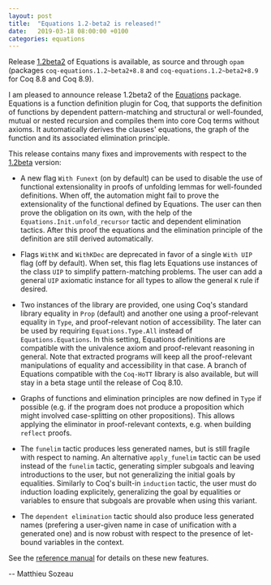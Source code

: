 ```yaml
---
layout: post
title:  "Equations 1.2-beta2 is released!"
date:   2019-03-18 08:00:00 +0100
categories: equations
---
```


Release [1.2beta2][release] of Equations is available, as source and
through `opam` (packages `coq-equations.1.2~beta2+8.8` and
`coq-equations.1.2~beta2+8.9` for Coq 8.8 and Coq 8.9).

  I am pleased to announce release 1.2beta2 of the [Equations][www]
package. Equations is a function definition plugin for Coq, that supports
the definition of functions by dependent pattern-matching and structural
or well-founded, mutual or nested recursion and compiles them into core
Coq terms without axioms. It automatically derives the clauses'
equations, the graph of the function and its associated elimination
principle. 

  This release contains many fixes and improvements with respect to the
[1.2beta][12betarelease] version:

  - A new flag `With Funext` (on by default) can be used to disable the
    use of functional extensionality in proofs of unfolding lemmas for
    well-founded definitions. When off, the automation might fail to
    prove the extensionality of the functional defined by Equations. The
    user can then prove the obligation on its own, with the help of the
    `Equations.Init.unfold_recursor` tactic and dependent
    elimination tactics. After this proof the equations and the
    elimination principle of the definition are still derived
    automatically.
    
  - Flags `WithK` and `WithKDec` are deprecated in favor of a single
    `With UIP` flag (off by default). When set, this flag lets Equations
    use instances of the class `UIP` to simplify pattern-matching
    problems. The user can add a general `UIP` axiomatic instance for
    all types to allow the general `K` rule if desired.
    
  - Two instances of the library are provided, one using Coq's standard
    library equality in `Prop` (default) and another one using a
    proof-relevant equality in `Type`, and proof-relevant notion of
    accessibility.  The later can be used by requiring
    `Equations.Type.All` instead of `Equations.Equations`. In this
    setting, Equations definitions are compatible with the univalence
    axiom and proof-relevant reasoning in general. Note that extracted
    programs will keep all the proof-relevant manipulations of equality
    and accessibility in that case. A branch of Equations compatible
    with the `Coq-HoTT` library is also available, but will stay in a
    beta stage until the release of Coq 8.10.

  - Graphs of functions and elimination principles are now defined
    in `Type` if possible (e.g. if the program does not produce a
    proposition which might involved case-splitting on other
    propositions). This allows applying the eliminator in proof-relevant
    contexts, e.g. when building `reflect` proofs.
    
  - The `funelim` tactic produces less generated names, but is still
    fragile with respect to naming. An alternative `apply_funelim`
    tactic can be used instead of the `funelim` tactic, generating
    simpler subgoals and leaving introductions to the user, but not
    generalizing the initial goals by equalities. Similarly to Coq's
    built-in `induction` tactic, the user must do induction loading
    explicitely, generalizing the goal by equalities or variables to
    ensure that subgoals are provable when using this variant.

  - The `dependent elimination` tactic should also produce less
    generated names (prefering a user-given name in case of unification
    with a generated one) and is now robust with respect to the
    presence of let-bound variables in the context.

See the [reference manual][refman] for details on these new features.

[release]: https://github.com/mattam82/Coq-Equations/releases/tag/v1.2-beta2-8.9
[12betarelease]: http://mattam82.github.io/Coq-Equations/equations/2019/01/28/1.2beta.html
[www]: http://mattam82.github.io/Coq-Equations
[refman]: http://github.com/mattam82/Coq-Equations/raw/master/doc/equations.pdf
[issues]: http://github.com/mattam82/Coq-Equations/issues

-- Matthieu Sozeau

